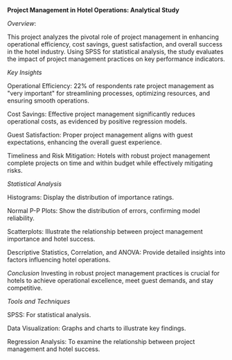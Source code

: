 ****Project Management in Hotel Operations: Analytical Study****

*Overview*:

This project analyzes the pivotal role of project management in enhancing operational efficiency, cost savings, guest satisfaction, and overall success in the hotel industry. Using SPSS for statistical analysis, the study evaluates the impact of project management practices on key performance indicators.

*Key Insights*

Operational Efficiency: 22% of respondents rate project management as "very important" for streamlining processes, optimizing resources, and ensuring smooth operations.

Cost Savings: Effective project management significantly reduces operational costs, as evidenced by positive regression models.

Guest Satisfaction: Proper project management aligns with guest expectations, enhancing the overall guest experience.

Timeliness and Risk Mitigation: Hotels with robust project management complete projects on time and within budget while effectively mitigating risks.

*Statistical Analysis*

Histograms: Display the distribution of importance ratings.

Normal P-P Plots: Show the distribution of errors, confirming model reliability.

Scatterplots: Illustrate the relationship between project management importance and hotel success.

Descriptive Statistics, Correlation, and ANOVA: Provide detailed insights into factors influencing hotel operations.

*Conclusion*
Investing in robust project management practices is crucial for hotels to achieve operational excellence, meet guest demands, and stay competitive.

*Tools and Techniques*

SPSS: For statistical analysis.

Data Visualization: Graphs and charts to illustrate key findings.

Regression Analysis: To examine the relationship between project management and hotel success.
